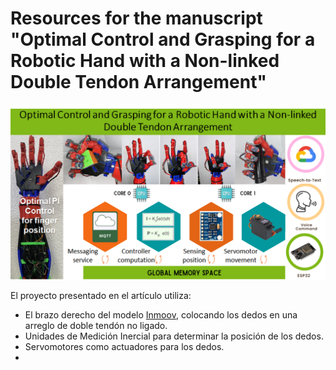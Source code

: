 # Resources for the manuscript "Optimal Control and Grasping for a Robotic Hand with a Non-linked Double Tendon Arrangement"
![Graphic Abstract](https://github.com/sanchezgarnica-erick/IEEE_RoboticHand-OptimalControl/blob/main/ProjectImages/graphicAbstract_v2.png)

El proyecto presentado en el artículo utiliza:
- El brazo derecho del modelo [Inmoov](https://inmoov.fr/), colocando los dedos en una arreglo de doble tendón no ligado.
- Unidades de Medición Inercial para determinar la posición de los dedos.
-  Servomotores como actuadores para los dedos.
- 

<!--stackedit_data:
eyJoaXN0b3J5IjpbMTg4MjE1MTY4MywxMjA2OTkwNjkyLDc5Nz
U2MTY4LC0xMzU1MTI0ODgzXX0=
-->